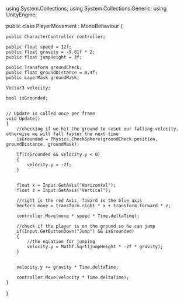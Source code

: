 using System.Collections;
using System.Collections.Generic;
using UnityEngine;
 
public class PlayerMovement : MonoBehaviour
{
 
    public CharacterController controller;
 
    public float speed = 12f;
    public float gravity = -9.81f * 2;
    public float jumpHeight = 3f;
 
    public Transform groundCheck;
    public float groundDistance = 0.4f;
    public LayerMask groundMask;
 
    Vector3 velocity;
 
    bool isGrounded;
 
 
    // Update is called once per frame
    void Update()
    {
        //checking if we hit the ground to reset our falling velocity, otherwise we will fall faster the next time
        isGrounded = Physics.CheckSphere(groundCheck.position, groundDistance, groundMask);
 
        if(isGrounded && velocity.y < 0)
        {
            velocity.y = -2f;
        }
 
 
        float x = Input.GetAxis("Horizontal");
        float z = Input.GetAxis("Vertical");
 
        //right is the red Axis, foward is the blue axis
        Vector3 move = transform.right * x + transform.forward * z;
 
        controller.Move(move * speed * Time.deltaTime);
 
        //check if the player is on the ground so he can jump
        if(Input.GetButtonDown("Jump") && isGrounded)
        {
            //the equation for jumping
            velocity.y = Mathf.Sqrt(jumpHeight * -2f * gravity);
        }
 
 
        velocity.y += gravity * Time.deltaTime;
 
        controller.Move(velocity * Time.deltaTime);
    }
}
 
